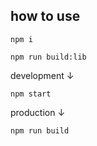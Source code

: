 ## how to use
```
npm i

npm run build:lib
```
development
↓
```
npm start
```
production
↓
```
npm run build
```
